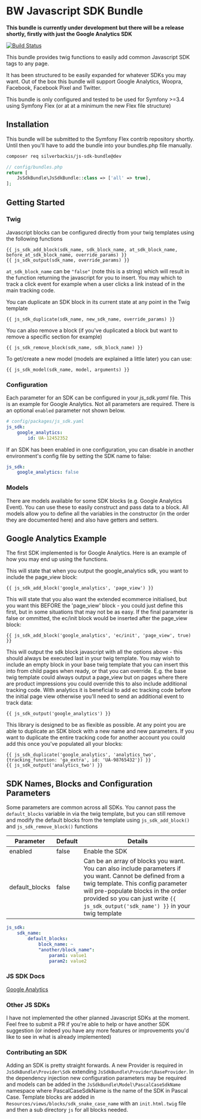 # BW Javascript SDK Bundle
**This bundle is currently under development but there will be a release shortly, firstly with just the Google Analytics SDK**

[![Build Status](https://travis-ci.org/silverbackis/js-sdk-bundle.svg?branch=master)](https://travis-ci.org/silverbackis/js-sdk-bundle)


This bundle provides twig functions to easily add common Javascript SDK tags to any page.

It has been structured to be easily expanded for whatever SDKs you may want. Out of the box this bundle will support Google Analytics, Woopra, Facebook, Facebook Pixel and Twitter.

This bundle is only configured and tested to be used for Symfony >=3.4 using Symfony Flex (or at at a minimum the new Flex file structure)

## Installation
This bundle will be submitted to the Symfony Flex contrib repository shortly. Until then you'll have to add the bundle into your bundles.php file manually.
```bash
composer req silverbackis/js-sdk-bundle@dev
```

```php
// config/bundles.php
return [
    JsSdkBundle\JsSdkBundle::class => ['all' => true],
];
```

## Getting Started
### Twig
Javascript blocks can be configured directly from your twig templates using the following functions
```twig
{{ js_sdk_add_block(sdk_name, sdk_block_name, at_sdk_block_name, before_at_sdk_block_name, override_params) }}
{{ js_sdk_output(sdk_name, override_params) }}
```
`at_sdk_block_name` can be `"false"` (note this is a string) which will result in the function returning the javascript for you to insert. You may which to track a click event for example when a user clicks a link instead of in the main tracking code.

You can duplicate an SDK block in its current state at any point in the Twig template
```twig
{{ js_sdk_duplicate(sdk_name, new_sdk_name, override_params) }}
```

You can also remove a block (if you've duplicated a block but want to remove a specific section for example)
```twig
{{ js_sdk_remove_block(sdk_name, sdk_block_name) }}
```

To get/create a new model (models are explained a little later) you can use:
```twig
{{ js_sdk_model(sdk_name, model, arguments) }}
```

### Configuration
Each parameter for an SDK can be configured in your *js_sdk.yaml* file. This is an example for Google Analytics. Not all parameters are required. There is an optional `enabled` parameter not shown below.
```yaml
# config/packages/js_sdk.yaml
js_sdk:
    google_analytics:
        id: UA-12452352
```

If an SDK has been enabled in one configuration, you can disable in another environment's config file by setting the SDK name to false:
```yaml
js_sdk:
    google_analytics: false
```

### Models
There are models available for some SDK blocks (e.g. Google Analytics Event). You can use these to easily construct and pass data to a block. All models allow you to define all the variables in the constructor (in the order they are documented here) and also have getters and setters.

## Google Analytics Example
The first SDK implemented is for Google Analytics. Here is an example of how you may end up using the functions.

This will state that when you output the google_analytics sdk, you want to include the page_view block:
```twig
{{ js_sdk_add_block('google_analytics', 'page_view') }}
```

This will state that you also want the extended ecommerce initialised, but you want this BEFORE the 'page_view' block - you could just define this first, but in some situations that may not be as easy. If the final parameter is false or ommitted, the ec/init block would be inserted after the page_view block:
```twig
{{ js_sdk_add_block('google_analytics', 'ec/init', 'page_view', true) }}
```

This will output the sdk block javascript with all the options above - this should always be executed last in your twig template. You may wish to include an empty block in your base twig template that you can insert this into from child pages when ready, or that you can override. E.g. the base twig template could always output a page_view but on pages where there are product impressions you could override this to also include additional tracking code. With analytics it is beneficial to add ec tracking code before the initial page view otherwise you'll need to send an additional event to track data:
```twig
{{ js_sdk_output('google_analytics') }}
```

This library is designed to be as flexible as possible. At any point you are able to duplicate an SDK block with a new name and new parameters. If you want to duplicate the entire tracking code for another account you could add this once you've populated all your blocks:
```twig
{{ js_sdk_duplicate('google_analytics', 'analytics_two', {tracking_function: 'ga_extra', id: 'UA-98765432'}) }}
{{ js_sdk_output('analytics_two') }}
```

## SDK Names, Blocks and Configuration Parameters
Some parameters are common across all SDKs. You cannot pass the `default_blocks` variable in via the twig template, but you can still remove and modify the default blocks from the template using `js_sdk_add_block()` and `js_sdk_remove_block()` functions

| Parameter | Default | Details |
| --- | --- | --- |
| enabled | false | Enable the SDK |
| default_blocks | false | Can be an array of blocks you want. You can also include parameters if you want. Cannot be defined from a twig template. This config parameter will pre-populate blocks in the order provided so you can just write `{{ js_sdk_output('sdk_name') }}` in your twig template |

```yaml
js_sdk:
    sdk_name:
        default_blocks:
            block_name: ~
            "another/block_name":
                param1: value1
                param2: value2
```

### JS SDK Docs
[Google Analytics](Docs/GoogleAnalytics.md)

### Other JS SDKs
I have not implemented the other planned Javascript SDKs at the moment. Feel free to submit a PR if you're able to help or have another SDK suggestion (or indeed you have any more features or improvements you'd like to see in what is already implemented)

### Contributing an SDK
Adding an SDK is pretty straight forwards. A new Provider is required in `JsSdkBundle\Provider\Sdk` extending `JsSdkBundle\Provider\BaseProvider`. In the dependency injection new configuration parameters may be required and models can be added in the `JsSdkBundle\Model\PascalCaseSdkName` namespace where PascalCaseSdkName is the name of the SDK in Pascal Case. Template blocks are added in `Resources/views/blocks/sdk_snake_case_name` with an `init.html.twig` file and then a sub directory `js` for all blocks needed.
